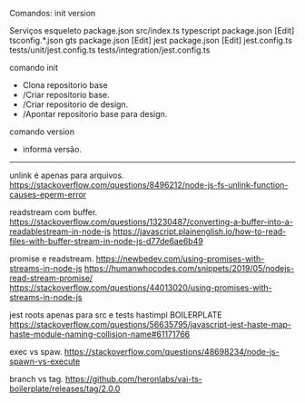 Comandos:
  init
  version

Serviços
  esqueleto
    package.json
    src/index.ts
  typescript
    package.json [Edit]
    tsconfig.*.json
  gts
    package.json [Edit]
  jest
    package.json [Edit]
    jest.config.ts
    tests/unit/jest.config.ts
    tests/integration/jest.config.ts


comando init
  - Clona repositorio base
  - /Criar repositorio base.
  - /Criar repositorio de design.
  - /Apontar repositorio base para design.

comando version
  - informa versão.


---------
unlink é apenas para arquivos.
https://stackoverflow.com/questions/8496212/node-js-fs-unlink-function-causes-eperm-error


readstream com buffer.
https://stackoverflow.com/questions/13230487/converting-a-buffer-into-a-readablestream-in-node-js
https://javascript.plainenglish.io/how-to-read-files-with-buffer-stream-in-node-js-d77de6ae6b49


promise e readstream.
https://newbedev.com/using-promises-with-streams-in-node-js
https://humanwhocodes.com/snippets/2019/05/nodejs-read-stream-promise/
https://stackoverflow.com/questions/44013020/using-promises-with-streams-in-node-js

jest roots apenas para src e tests hastimpl BOILERPLATE
https://stackoverflow.com/questions/56635795/javascript-jest-haste-map-haste-module-naming-collision-name#61171766

exec vs spaw.
https://stackoverflow.com/questions/48698234/node-js-spawn-vs-execute

branch vs tag.
https://github.com/heronlabs/vai-ts-boilerplate/releases/tag/2.0.0